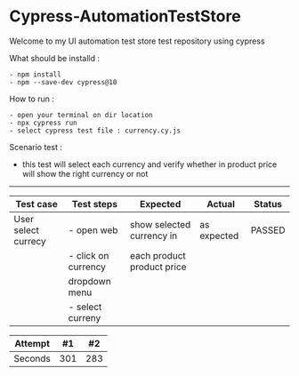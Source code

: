 # Cypress-AutomationTestStore
Welcome to my UI automation test store test repository using cypress

What should be installd : 
```
- npm install
- npm --save-dev cypress@10
```

How to run :
```
- open your terminal on dir location
- npx cypress run
- select cypress test file : currency.cy.js
```

Scenario test : 
- this test will select each currency and verify whether in product price will show the right currency or not

------------------------------------------------------------------------------------------------------------------------
|       Test case        |       Test steps        |            Expected             |      Actual      |     Status    |
-------------------------|-------------------------|---------------------------------|------------------|----------------
|  User select currecy   |  - open web             |   show selected currency in     |  as expected     |   PASSED      |
|                        |  - click on currency    |   each product product price    |                  |               |
|                        |    dropdown menu        |                                 |                  |               |
|                        |  - select curreny       |                                 |                  |               |
                        
                        
| Attempt | #1  | #2  |
| ------- | --- | --- |
| Seconds | 301 | 283 |
    
